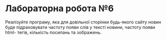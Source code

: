 # Лабораторна робота №6 

Реалізуйте програму, яка для довільної сторінки будь-якого сайту новин
буде підраховувати частоту появи слів у тексті новини, частоту появи html-
тегів, кількість посилань та зображень.